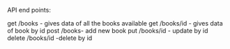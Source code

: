 API end points:

get /books - gives data of all the books available
get /books/id - gives data of book by id
post /books- add new book 
put /books/id - update by id
delete /books/id -delete by id
